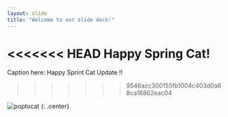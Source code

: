 ```yaml
---
layout: slide
title: "Welcome to our slide deck!"
---
```


<<<<<<< HEAD
Happy Spring Cat!
=======
Caption here:
Happy Sprint Cat Update !!
>>>>>>> 9546acc300155fb1004c403d0a68ca18862eac04

![poptocat](https://octodex.github.com/images/poptocat.png)
{: .center}
